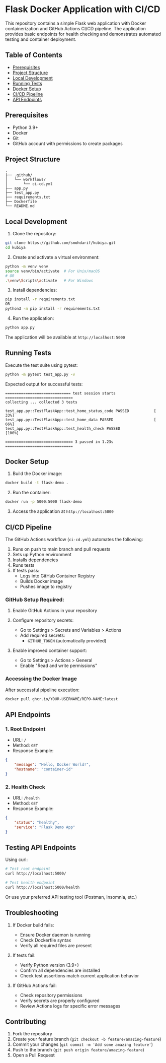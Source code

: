 # Flask Docker Application with CI/CD

This repository contains a simple Flask web application with Docker containerization and GitHub Actions CI/CD pipeline. The application provides basic endpoints for health checking and demonstrates automated testing and container deployment.

## Table of Contents
- [Prerequisites](#prerequisites)
- [Project Structure](#project-structure)
- [Local Development](#local-development)
- [Running Tests](#running-tests)
- [Docker Setup](#docker-setup)
- [CI/CD Pipeline](#cicd-pipeline)
- [API Endpoints](#api-endpoints)

## Prerequisites

- Python 3.9+
- Docker
- Git
- GitHub account with permissions to create packages

## Project Structure

```
.
├── .github/
│   └── workflows/
│       └── ci-cd.yml
├── app.py
├── test_app.py
├── requirements.txt
├── Dockerfile
└── README.md
```

## Local Development

1. Clone the repository:
```bash
git clone https://github.com/smohdarif/kubiya.git
cd kubiya
```

2. Create and activate a virtual environment:
```bash
python -m venv venv
source venv/bin/activate  # For Unix/macOS
# OR
.\venv\Scripts\activate   # For Windows
```

3. Install dependencies:
```bash
pip install -r requirements.txt
OR
python3 -m pip install -r requirements.txt
```

4. Run the application:
```bash
python app.py
```

The application will be available at `http://localhost:5000`

## Running Tests

Execute the test suite using pytest:
```bash
python -m pytest test_app.py -v
```

Expected output for successful tests:
```
============================= test session starts ==============================
collecting ... collected 3 tests

test_app.py::TestFlaskApp::test_home_status_code PASSED           [ 33%]
test_app.py::TestFlaskApp::test_home_data PASSED                  [ 66%]
test_app.py::TestFlaskApp::test_health_check PASSED               [100%]

============================== 3 passed in 1.23s ==============================
```

## Docker Setup

1. Build the Docker image:
```bash
docker build -t flask-demo .
```

2. Run the container:
```bash
docker run -p 5000:5000 flask-demo
```

3. Access the application at `http://localhost:5000`

## CI/CD Pipeline

The GitHub Actions workflow (`ci-cd.yml`) automates the following:

1. Runs on push to main branch and pull requests
2. Sets up Python environment
3. Installs dependencies
4. Runs tests
5. If tests pass:
   - Logs into GitHub Container Registry
   - Builds Docker image
   - Pushes image to registry

### GitHub Setup Required:

1. Enable GitHub Actions in your repository
2. Configure repository secrets:
   - Go to Settings > Secrets and Variables > Actions
   - Add required secrets:
     - `GITHUB_TOKEN` (automatically provided)

3. Enable improved container support:
   - Go to Settings > Actions > General
   - Enable "Read and write permissions"

### Accessing the Docker Image

After successful pipeline execution:
```bash
docker pull ghcr.io/YOUR-USERNAME/REPO-NAME:latest
```

## API Endpoints

### 1. Root Endpoint
- URL: `/`
- Method: `GET`
- Response Example:
```json
{
    "message": "Hello, Docker World!",
    "hostname": "container-id"
}
```

### 2. Health Check
- URL: `/health`
- Method: `GET`
- Response Example:
```json
{
    "status": "healthy",
    "service": "Flask Demo App"
}
```

## Testing API Endpoints

Using curl:
```bash
# Test root endpoint
curl http://localhost:5000/

# Test health endpoint
curl http://localhost:5000/health
```

Or use your preferred API testing tool (Postman, Insomnia, etc.)

## Troubleshooting

1. If Docker build fails:
   - Ensure Docker daemon is running
   - Check Dockerfile syntax
   - Verify all required files are present

2. If tests fail:
   - Verify Python version (3.9+)
   - Confirm all dependencies are installed
   - Check test assertions match current application behavior

3. If GitHub Actions fail:
   - Check repository permissions
   - Verify secrets are properly configured
   - Review Actions logs for specific error messages

## Contributing

1. Fork the repository
2. Create your feature branch (`git checkout -b feature/amazing-feature`)
3. Commit your changes (`git commit -m 'Add some amazing feature'`)
4. Push to the branch (`git push origin feature/amazing-feature`)
5. Open a Pull Request

